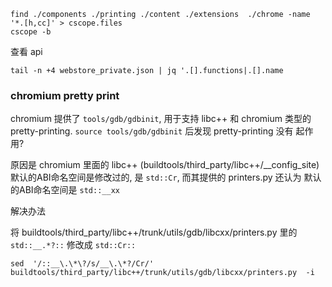 

```
find ./components ./printing ./content ./extensions  ./chrome -name '*.[h,cc]' > cscope.files
cscope -b
```


查看 api

```
tail -n +4 webstore_private.json | jq '.[].functions|.[].name
```

### chromium pretty print

chromium 提供了 `tools/gdb/gdbinit`, 用于支持 libc++ 和 chromium 类型的
pretty-printing. `source tools/gdb/gdbinit` 后发现 pretty-printing 没有
起作用?

原因是 chromium 里面的 libc++ (buildtools/third_party/libc++/\_\_config\_site) 
默认的ABI命名空间是修改过的, 是 `std::Cr`, 而其提供的 printers.py 还认为
默认的ABI命名空间是 `std::__xx`

解决办法

将 buildtools/third_party/libc++/trunk/utils/gdb/libcxx/printers.py 里的
`std::__.*?::` 修改成 `std::Cr::`

```
sed  '/::__\.\*\?/s/__\.\*?/Cr/' buildtools/third_party/libc++/trunk/utils/gdb/libcxx/printers.py  -i
```
